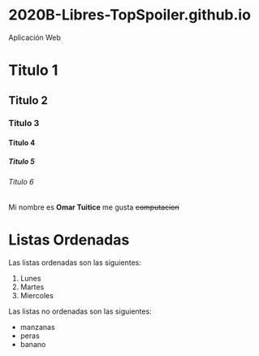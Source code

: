 # 2020B-Libres-TopSpoiler.github.io
Aplicación Web

# Titulo 1
## Titulo 2
### Titulo 3
#### Titulo 4
##### Titulo 5
###### Titulo 6

Mi nombre es **Omar Tuitice** me gusta ~~computacion~~


# Listas Ordenadas

Las listas ordenadas son las siguientes:

1.  Lunes
1.  Martes
1.  Miercoles


Las listas no ordenadas son las siguientes:
-  manzanas
-  peras
-  banano
